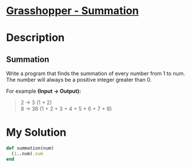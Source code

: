 # [Grasshopper - Summation](https://www.codewars.com/kata/55d24f55d7dd296eb9000030)

# Description
## Summation
Write a program that finds the summation of every number from 1 to num. The number will always be a positive integer greater than 0.

For example **(Input -> Output):**

>2 -> 3 (1 + 2)\
8 -> 36 (1 + 2 + 3 + 4 + 5 + 6 + 7 + 8)

# My Solution
```ruby
def summation(num)
  (1..num).sum
end
```
